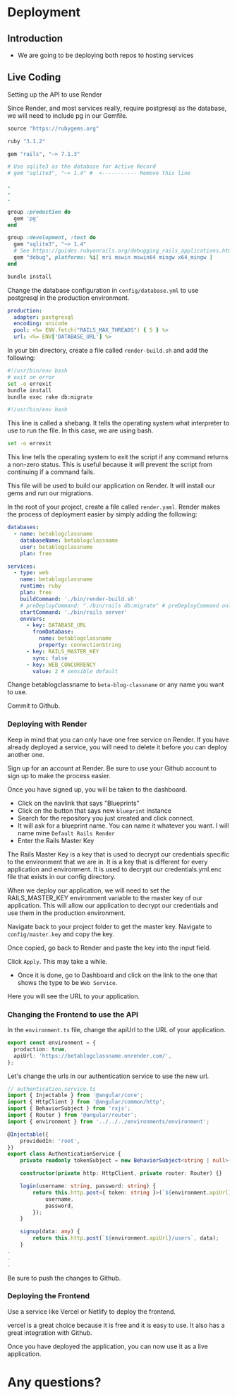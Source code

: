 # Deployment

## Introduction

- We are going to be deploying both repos to hosting services

## Live Coding

Setting up the API to use Render

Since Render, and most services really, require postgresql as the database, we will need to include pg in our Gemfile.

```ruby
source "https://rubygems.org"

ruby "3.1.2"

gem "rails", "~> 7.1.3"

# Use sqlite3 as the database for Active Record
# gem "sqlite3", "~> 1.4" #  <----------- Remove this line

.
.
.

group :production do
  gem 'pg'
end

group :development, :test do
  gem "sqlite3", "~> 1.4"
  # See https://guides.rubyonrails.org/debugging_rails_applications.html#debugging-with-the-debug-gem
  gem "debug", platforms: %i[ mri mswin mswin64 mingw x64_mingw ]
end
```

```bash
bundle install
```

Change the database configuration in `config/database.yml` to use postgresql in the production environment.

```yaml
production:
  adapter: postgresql
  encoding: unicode
  pool: <%= ENV.fetch("RAILS_MAX_THREADS") { 5 } %>
  url: <%= ENV['DATABASE_URL'] %>
```

In your bin directory, create a file called `render-build.sh` and add the following:

```bash
#!/usr/bin/env bash
# exit on error
set -o errexit
bundle install
bundle exec rake db:migrate
```

```bash
#!/usr/bin/env bash
```

This line is called a shebang. It tells the operating system what interpreter to use to run the file. In this case, we are using bash.

```bash
set -o errexit
```

This line tells the operating system to exit the script if any command returns a non-zero status. This is useful because it will prevent the script from continuing if a command fails.

This file will be used to build our application on Render. It will install our gems and run our migrations.

In the root of your project, create a file called `render.yaml`. Render makes the process of deployment easier by simply adding the following:

```yaml
databases:
  - name: betablogclassname
    databaseName: betablogclassname
    user: betablogclassname
    plan: free

services:
  - type: web
    name: betablogclassname
    runtime: ruby
    plan: free
    buildCommand: './bin/render-build.sh'
    # preDeployCommand: "./bin/rails db:migrate" # preDeployCommand only available on paid instance types
    startCommand: './bin/rails server'
    envVars:
      - key: DATABASE_URL
        fromDatabase:
          name: betablogclassname
          property: connectionString
      - key: RAILS_MASTER_KEY
        sync: false
      - key: WEB_CONCURRENCY
        value: 2 # sensible default
```

Change betablogclassname to `beta-blog-classname` or any name you want to use.

Commit to Github.

### Deploying with Render

Keep in mind that you can only have one free service on Render. If you have already deployed a service, you will need to delete it before you can deploy another one.

Sign up for an account at Render. Be sure to use your Github account to sign up to make the process easier.

Once you have signed up, you will be taken to the dashboard.

- Click on the navlink that says "Blueprints"
- Click on the button that says new `blueprint` instance
- Search for the repository you just created and click connect.
- It will ask for a blueprint name. You can name it whatever you want. I will name mine `Default Rails Render`
- Enter the Rails Master Key

The Rails Master Key is a key that is used to decrypt our credentials specific to the environment that we are in. It is a key that is different for every application and environment. It is used to decrypt our credentials.yml.enc file that exists in our config directory.

When we deploy our application, we will need to set the RAILS_MASTER_KEY environment variable to the master key of our application. This will allow our application to decrypt our credentials and use them in the production environment.

Navigate back to your project folder to get the master key. Navigate to `config/master.key` and copy the key.

Once copied, go back to Render and paste the key into the input field.

Click `Apply`. This may take a while.

- Once it is done, go to Dashboard and click on the link to the one that shows the type to be `Web Service`.

Here you will see the URL to your application.

### Changing the Frontend to use the API

In the `environment.ts` file, change the apiUrl to the URL of your application.

```typescript
export const environment = {
  production: true,
  apiUrl: 'https://betablogclassname.onrender.com/',
};
```

Let's change the urls in our authentication service to use the new url.

```typescript
// authentication.service.ts
import { Injectable } from '@angular/core';
import { HttpClient } from '@angular/common/http';
import { BehaviorSubject } from 'rxjs';
import { Router } from '@angular/router';
import { environment } from '../../../environments/environment';

@Injectable({
	providedIn: 'root',
})
export class AuthenticationService {
	private readonly tokenSubject = new BehaviorSubject<string | null>(null);

	constructor(private http: HttpClient, private router: Router) {}

	login(username: string, password: string) {
		return this.http.post<{ token: string }>(`${environment.apiUrl}/login`, {
			username,
			password,
		});
	}

	signup(data: any) {
		return this.http.post(`${environment.apiUrl}/users`, data);
	}
.
.
.
```

Be sure to push the changes to Github.

### Deploying the Frontend

Use a service like Vercel or Netlify to deploy the frontend.

vercel is a great choice because it is free and it is easy to use. It also has a great integration with Github.

Once you have deployed the application, you can now use it as a live application.

# Any questions?
